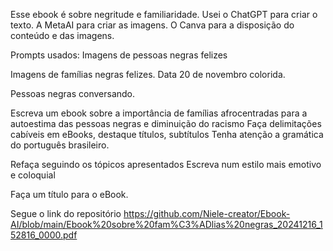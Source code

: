 Esse ebook é sobre negritude e familiaridade. 
Usei o ChatGPT para criar o texto. 
A MetaAI para criar as imagens. 
O Canva para a disposição do conteúdo e das imagens. 

Prompts usados:
Imagens de pessoas negras felizes  

Imagens de famílias negras felizes. 
Data 20 de novembro colorida. 

Pessoas negras conversando. 

Escreva um ebook sobre a importância de famílias afrocentradas para a autoestima das pessoas negras e diminuição do racismo
Faça delimitações cabíveis em eBooks, destaque títulos, subtítulos 
Tenha atenção a gramática do português brasileiro. 

Refaça seguindo os tópicos apresentados
Escreva num estilo mais emotivo e coloquial

Faça um título para o eBook. 

Segue o link do repositório 
https://github.com/Niele-creator/Ebook-AI/blob/main/Ebook%20sobre%20fam%C3%ADlias%20negras_20241216_152816_0000.pdf 
